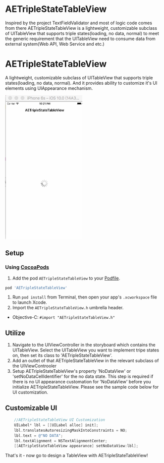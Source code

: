 AETripleStateTableView
==================
Inspired by the project TextFieldValidator and most of logic code comes from there
AETripleStateTableView is a lightweight, customizable subclass of UITableView that supports triple states(loading, no data, normal) to meet the generic requirement that the UITableView need to consume data from external system(Web API, Web Service and etc.)


# AETripleStateTableView
A lightweight, customizable subclass of UITableView that supports triple states(loading, no data, normal). And it provides ability to customize it's UI elements using UIAppearance mechanism.

![AETripleStateTableView](https://github.com/canicelebrate/AETripleStateTableView/blob/master/AETripleStateTableView.gif?raw=true)

## Setup
### Using [CocoaPods](http://cocoapods.org)
1. Add the pod `AETripleStateTableView` to your [Podfile](http://guides.cocoapods.org/using/the-podfile.html).

```ruby
pod 'AETripleStateTableView'
```

1. Run `pod install` from Terminal, then open your app's `.xcworkspace` file to launch Xcode.
2. Import the `AETripleStateTableView.h` umbrella header.
* Objective-C: `#import "AETripleStateTableView.h"`

## Utilize
1. Navigate to the UIViewController in the storyboard which contains the UITableView. Select the UITableView you want to implement tripe states on, then set its class to 'AETripleStateTableView'.
2. Add an outlet of that AETripleStateTableView in the relevant subclass of the UIViewControoler
3. Setup AETripleStateTableView's property 'NoDataView' or 'setNoDataCellIdentifier' for the no data state. This step is required if there is no UI appearance customation for 'NoDataView' before you initialize AETripleStateTableView.  Please see the sample code below for UI customization.

## Customizable UI
```objective-c
    //AETripleStateTableView UI Customization
    UILabel* lbl = [[UILabel alloc] init];
    lbl.translatesAutoresizingMaskIntoConstraints = NO;
    lbl.text = @"NO DATA";
    lbl.textAlignment = NSTextAlignmentCenter;
    [[AETripleStateTableView appearance] setNoDataView:lbl];
```

That's it - now go to design a TableView with AETripleStateTableView!
